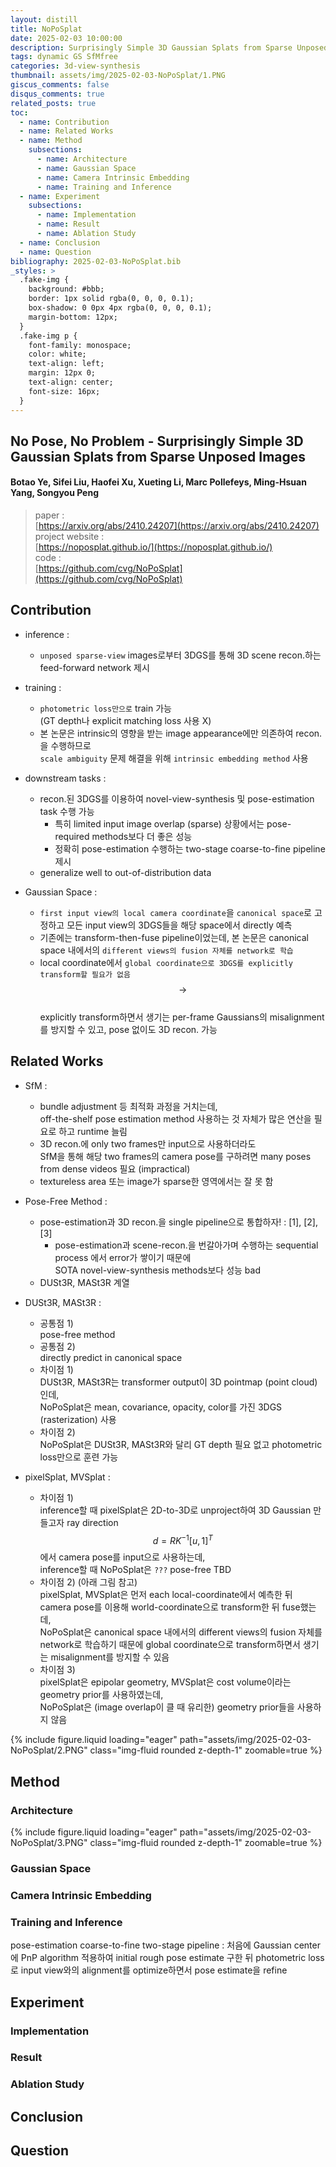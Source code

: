```yaml
---
layout: distill
title: NoPoSplat
date: 2025-02-03 10:00:00
description: Surprisingly Simple 3D Gaussian Splats from Sparse Unposed Images (ICLR 2025)
tags: dynamic GS SfMfree
categories: 3d-view-synthesis
thumbnail: assets/img/2025-02-03-NoPoSplat/1.PNG
giscus_comments: false
disqus_comments: true
related_posts: true
toc:
  - name: Contribution
  - name: Related Works
  - name: Method
    subsections:
      - name: Architecture
      - name: Gaussian Space
      - name: Camera Intrinsic Embedding
      - name: Training and Inference
  - name: Experiment
    subsections:
      - name: Implementation
      - name: Result
      - name: Ablation Study
  - name: Conclusion
  - name: Question
bibliography: 2025-02-03-NoPoSplat.bib
_styles: >
  .fake-img {
    background: #bbb;
    border: 1px solid rgba(0, 0, 0, 0.1);
    box-shadow: 0 0px 4px rgba(0, 0, 0, 0.1);
    margin-bottom: 12px;
  }
  .fake-img p {
    font-family: monospace;
    color: white;
    text-align: left;
    margin: 12px 0;
    text-align: center;
    font-size: 16px;
  }
---
```


## No Pose, No Problem - Surprisingly Simple 3D Gaussian Splats from Sparse Unposed Images

#### Botao Ye, Sifei Liu, Haofei Xu, Xueting Li, Marc Pollefeys, Ming-Hsuan Yang, Songyou Peng

> paper :  
[https://arxiv.org/abs/2410.24207](https://arxiv.org/abs/2410.24207)  
project website :  
[https://noposplat.github.io/](https://noposplat.github.io/)  
code :  
[https://github.com/cvg/NoPoSplat](https://github.com/cvg/NoPoSplat)

## Contribution

- inference :  
  - `unposed sparse-view` images로부터 3DGS를 통해 3D scene recon.하는 feed-forward network 제시

- training :  
  - `photometric loss만으로` train 가능  
  (GT depth나 explicit matching loss 사용 X)
  - 본 논문은 intrinsic의 영향을 받는 image appearance에만 의존하여 recon.을 수행하므로  
  `scale ambiguity` 문제 해결을 위해 `intrinsic embedding method` 사용

- downstream tasks :  
  - recon.된 3DGS를 이용하여 novel-view-synthesis 및 pose-estimation task 수행 가능  
    - 특히 limited input image overlap (sparse) 상황에서는 pose-required methods보다 더 좋은 성능
    - 정확히 pose-estimation 수행하는 two-stage coarse-to-fine pipeline 제시
  - generalize well to out-of-distribution data

- Gaussian Space :  
  - `first input view의 local camera coordinate`을 `canonical space`로 고정하고 모든 input view의 3DGS들을 해당 space에서 directly 예측
  - 기존에는 transform-then-fuse pipeline이었는데, 본 논문은 canonical space 내에서의 `different views의 fusion 자체를 network로 학습`
  - local coordinate에서 `global coordinate으로 3DGS를 explicitly transform할 필요가 없음`  
  $$\rightarrow$$  
  explicitly transform하면서 생기는 per-frame Gaussians의 misalignment를 방지할 수 있고, pose 없이도 3D recon. 가능

## Related Works

- SfM :  
  - bundle adjustment 등 최적화 과정을 거치는데,  
  off-the-shelf pose estimation method 사용하는 것 자체가 많은 연산을 필요로 하고 runtime 늘림
  - 3D recon.에 only two frames만 input으로 사용하더라도  
  SfM을 통해 해당 two frames의 camera pose를 구하려면 many poses from dense videos 필요 (impractical)
  - textureless area 또는 image가 sparse한 영역에서는 잘 못 함

- Pose-Free Method :  
  - pose-estimation과 3D recon.을 single pipeline으로 통합하자! : <d-cite key="DBARF">[1]</d-cite>, <d-cite key="Flowcam">[2]</d-cite>, <d-cite key="Unifying">[3]</d-cite>
    - pose-estimation과 scene-recon.을 번갈아가며 수행하는 sequential process 에서 error가 쌓이기 때문에  
    SOTA novel-view-synthesis methods보다 성능 bad
  - DUSt3R, MASt3R 계열

- DUSt3R, MASt3R :  
  - 공통점 1)  
  pose-free method  
  - 공통점 2)  
  directly predict in canonical space
  - 차이점 1)  
  DUSt3R, MASt3R는 transformer output이 3D pointmap (point cloud)인데,  
  NoPoSplat은 mean, covariance, opacity, color를 가진 3DGS (rasterization) 사용
  - 차이점 2)  
  NoPoSplat은 DUSt3R, MASt3R와 달리 GT depth 필요 없고 photometric loss만으로 훈련 가능 

- pixelSplat, MVSplat :  
  - 차이점 1)  
  inference할 때 pixelSplat은 2D-to-3D로 unproject하여 3D Gaussian 만들고자 ray direction $$d = R K^{-1} [u, 1]^{T}$$ 에서 camera pose를 input으로 사용하는데,  
  inference할 때 NoPoSplat은 `???` pose-free TBD
  - 차이점 2) (아래 그림 참고)  
  pixelSplat, MVSplat은 먼저 each local-coordinate에서 예측한 뒤 camera pose를 이용해 world-coordinate으로 transform한 뒤 fuse했는데,  
  NoPoSplat은 canonical space 내에서의 different views의 fusion 자체를 network로 학습하기 때문에 global coordinate으로 transform하면서 생기는 misalignment를 방지할 수 있음
  - 차이점 3)  
  pixelSplat은 epipolar geometry, MVSplat은 cost volume이라는 geometry prior를 사용하였는데,  
  NoPoSplat은 (image overlap이 클 때 유리한) geometry prior들을 사용하지 않음

<div class="row mt-3">
    <div class="col-sm mt-3 mt-md-0">
        {% include figure.liquid loading="eager" path="assets/img/2025-02-03-NoPoSplat/2.PNG" class="img-fluid rounded z-depth-1" zoomable=true %}
    </div>
</div>

## Method

### Architecture

<div class="row mt-3">
    <div class="col-sm mt-3 mt-md-0">
        {% include figure.liquid loading="eager" path="assets/img/2025-02-03-NoPoSplat/3.PNG" class="img-fluid rounded z-depth-1" zoomable=true %}
    </div>
</div>

### Gaussian Space

### Camera Intrinsic Embedding

### Training and Inference

pose-estimation coarse-to-fine two-stage pipeline : 처음에 Gaussian center에 PnP algorithm 적용하여 initial rough pose estimate 구한 뒤 photometric loss로 input view와의 alignment를 optimize하면서 pose estimate을 refine

## Experiment

### Implementation

### Result

### Ablation Study

## Conclusion

## Question